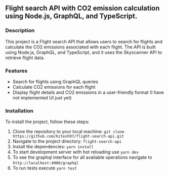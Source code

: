 ## Flight search API with CO2 emission calculation using Node.js, GraphQL, and TypeScript.

### Description

This project is a Flight search API that allows users to search for flights and calculate the CO2 emissions associated with each flight. The API is built using Node.js, GraphQL, and TypeScript, and it uses the Skyscanner API to retrieve flight data.

### Features

- Search for flights using GraphQL queries
- Calculate CO2 emissions for each flight
- Display flight details and CO2 emissions in a user-friendly format (I have not implemented UI just yet)

### Installation

To install the project, follow these steps:

1. Clone the repository to your local machine:
   `git clone https://github.com/hitesh97/flight-search-api.git`
2. Navigate to the project directory: `flight-search-api`
3. Install the dependencies: `yarn install`
4. To start development server with hot reloading use `yarn dev`
5. To see the graphql interface for all available operations navigate to `http://localhost:4000/graphql`
6. To run tests execute `yarn test`
